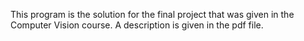 This program is the solution for the final project that was given in the Computer Vision course.
A description is given in the pdf file.

